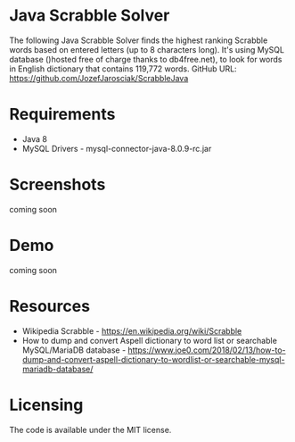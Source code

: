 # Java Scrabble Solver
The following Java Scrabble Solver finds the highest ranking Scrabble words based on entered letters (up to 8 characters long).
It's using MySQL database ()hosted free of charge thanks to db4free.net), to look for words in English dictionary that contains 119,772 words.
GitHub URL: https://github.com/JozefJarosciak/ScrabbleJava

# Requirements
* Java 8
* MySQL Drivers - mysql-connector-java-8.0.9-rc.jar

# Screenshots
coming soon

# Demo
coming soon

# Resources
* Wikipedia Scrabble - https://en.wikipedia.org/wiki/Scrabble
* How to dump and convert Aspell dictionary to word list or searchable MySQL/MariaDB database - https://www.joe0.com/2018/02/13/how-to-dump-and-convert-aspell-dictionary-to-wordlist-or-searchable-mysql-mariadb-database/
 
# Licensing
The code is available under the MIT license.
